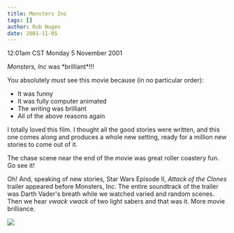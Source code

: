 ```yaml
---
title: Monsters Inc
tags: []
author: Rob Nugen
date: 2001-11-05
---
```


<title></title>
<p class=date>12:01am CST Monday 5 November 2001</p>

<p><em>Monsters, Inc</em> was *brilliant*!!!</p>

<p>You absolutely <em>must</em> see this movie because (in no
particular order):</p>

<p><ul>
<li>It was funny</li>
<li>It was fully computer animated</li>
<li>The writing was brilliant</li>
<li>All of the above reasons again</li>
</ul>
</p>

<p>I totally loved this film.  I thought all the good stories were
written, and this one comes along and produces a whole new setting,
ready for a million new stories to come out of it.</p>

<p>The chase scene near the end of the movie was great roller coastery
fun.  Go see it!</p>

<p>Oh!  And, speaking of new stories, Star Wars Episode II, <em>Attack
of the Clones</em> trailer appeared before Monsters, Inc.  The entire
soundtrack of the trailer was Darth Vader's breath while we watched
varied and random scenes.  Then we hear <em>vwack vwack</em> of two
light sabers and that was it.  More movie brilliance.</p>

<p><img src='/images/rob/wL-ROB.gif'/></p>

